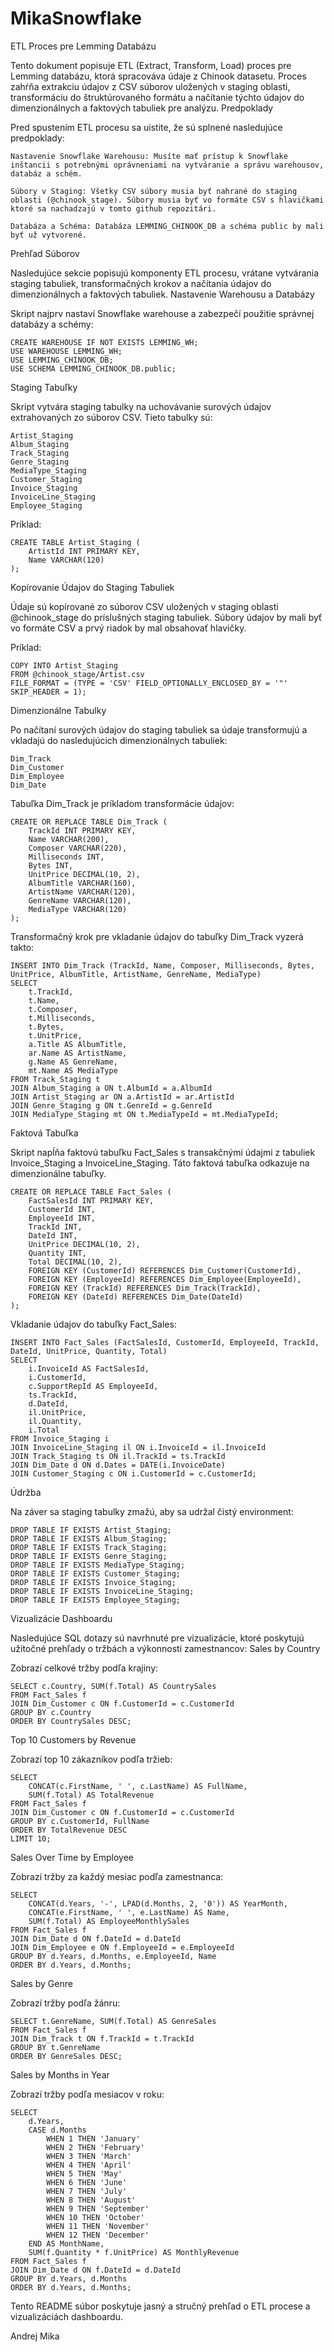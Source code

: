 # MikaSnowflake
ETL Proces pre Lemming Databázu

Tento dokument popisuje ETL (Extract, Transform, Load) proces pre Lemming databázu, ktorá spracováva údaje z Chinook datasetu. Proces zahŕňa extrakciu údajov z CSV súborov uložených v staging oblasti, transformáciu do štruktúrovaného formátu a načítanie týchto údajov do dimenzionálnych a faktových tabuliek pre analýzu.
Predpoklady

Pred spustením ETL procesu sa uistite, že sú splnené nasledujúce predpoklady:

    Nastavenie Snowflake Warehousu: Musíte mať prístup k Snowflake inštancii s potrebnými oprávneniami na vytváranie a správu warehousov, databáz a schém.

    Súbory v Staging: Všetky CSV súbory musia byť nahrané do staging oblasti (@chinook_stage). Súbory musia byť vo formáte CSV s hlavičkami ktoré sa nachadzajú v tomto github repozitári.

    Databáza a Schéma: Databáza LEMMING_CHINOOK_DB a schéma public by mali byť už vytvorené.

Prehľad Súborov

Nasledujúce sekcie popisujú komponenty ETL procesu, vrátane vytvárania staging tabuliek, transformačných krokov a načítania údajov do dimenzionálnych a faktových tabuliek.
Nastavenie Warehousu a Databázy

Skript najprv nastaví Snowflake warehouse a zabezpečí použitie správnej databázy a schémy:
    
    CREATE WAREHOUSE IF NOT EXISTS LEMMING_WH;
    USE WAREHOUSE LEMMING_WH;
    USE LEMMING_CHINOOK_DB;
    USE SCHEMA LEMMING_CHINOOK_DB.public;

Staging Tabuľky

Skript vytvára staging tabulky na uchovávanie surových údajov extrahovaných zo súborov CSV. Tieto tabulky sú:

    Artist_Staging
    Album_Staging
    Track_Staging
    Genre_Staging
    MediaType_Staging
    Customer_Staging
    Invoice_Staging
    InvoiceLine_Staging
    Employee_Staging

Príklad:

    CREATE TABLE Artist_Staging (
        ArtistId INT PRIMARY KEY,
        Name VARCHAR(120)
    );

Kopírovanie Údajov do Staging Tabuliek

Údaje sú kopírované zo súborov CSV uložených v staging oblasti @chinook_stage do príslušných staging tabuliek. Súbory údajov by mali byť vo formáte CSV a prvý riadok by mal obsahovať hlavičky.

Príklad:

    COPY INTO Artist_Staging
    FROM @chinook_stage/Artist.csv
    FILE_FORMAT = (TYPE = 'CSV' FIELD_OPTIONALLY_ENCLOSED_BY = '"' SKIP_HEADER = 1);

Dimenzionálne Tabulky

Po načítaní surových údajov do staging tabuliek sa údaje transformujú a vkladajú do nasledujúcich dimenzionálnych tabuliek:

    Dim_Track
    Dim_Customer
    Dim_Employee
    Dim_Date

Tabuľka Dim_Track je príkladom transformácie údajov:

    CREATE OR REPLACE TABLE Dim_Track (
        TrackId INT PRIMARY KEY,
        Name VARCHAR(200),
        Composer VARCHAR(220),
        Milliseconds INT,
        Bytes INT,
        UnitPrice DECIMAL(10, 2),
        AlbumTitle VARCHAR(160),
        ArtistName VARCHAR(120),
        GenreName VARCHAR(120),
        MediaType VARCHAR(120)
    );

Transformačný krok pre vkladanie údajov do tabuľky Dim_Track vyzerá takto:
    
    INSERT INTO Dim_Track (TrackId, Name, Composer, Milliseconds, Bytes, UnitPrice, AlbumTitle, ArtistName, GenreName, MediaType)
    SELECT 
        t.TrackId,
        t.Name,
        t.Composer,
        t.Milliseconds,
        t.Bytes,
        t.UnitPrice,
        a.Title AS AlbumTitle,
        ar.Name AS ArtistName,
        g.Name AS GenreName,
        mt.Name AS MediaType
    FROM Track_Staging t
    JOIN Album_Staging a ON t.AlbumId = a.AlbumId
    JOIN Artist_Staging ar ON a.ArtistId = ar.ArtistId
    JOIN Genre_Staging g ON t.GenreId = g.GenreId
    JOIN MediaType_Staging mt ON t.MediaTypeId = mt.MediaTypeId;

Faktová Tabuľka

Skript napĺňa faktovú tabuľku Fact_Sales s transakčnými údajmi z tabuliek Invoice_Staging a InvoiceLine_Staging. Táto faktová tabuľka odkazuje na dimenzionálne tabuľky.

    CREATE OR REPLACE TABLE Fact_Sales (
        FactSalesId INT PRIMARY KEY,
        CustomerId INT,
        EmployeeId INT,
        TrackId INT,
        DateId INT,
        UnitPrice DECIMAL(10, 2),
        Quantity INT,
        Total DECIMAL(10, 2),
        FOREIGN KEY (CustomerId) REFERENCES Dim_Customer(CustomerId),
        FOREIGN KEY (EmployeeId) REFERENCES Dim_Employee(EmployeeId),
        FOREIGN KEY (TrackId) REFERENCES Dim_Track(TrackId),
        FOREIGN KEY (DateId) REFERENCES Dim_Date(DateId)
    );

Vkladanie údajov do tabuľky Fact_Sales:

    INSERT INTO Fact_Sales (FactSalesId, CustomerId, EmployeeId, TrackId, DateId, UnitPrice, Quantity, Total)
    SELECT 
        i.InvoiceId AS FactSalesId,
        i.CustomerId,
        c.SupportRepId AS EmployeeId,
        ts.TrackId,
        d.DateId,
        il.UnitPrice,
        il.Quantity,
        i.Total
    FROM Invoice_Staging i
    JOIN InvoiceLine_Staging il ON i.InvoiceId = il.InvoiceId
    JOIN Track_Staging ts ON il.TrackId = ts.TrackId
    JOIN Dim_Date d ON d.Dates = DATE(i.InvoiceDate)
    JOIN Customer_Staging c ON i.CustomerId = c.CustomerId;

Údržba

Na záver sa staging tabulky zmažú, aby sa udržal čistý environment:

    DROP TABLE IF EXISTS Artist_Staging;
    DROP TABLE IF EXISTS Album_Staging;
    DROP TABLE IF EXISTS Track_Staging;
    DROP TABLE IF EXISTS Genre_Staging;
    DROP TABLE IF EXISTS MediaType_Staging;
    DROP TABLE IF EXISTS Customer_Staging;
    DROP TABLE IF EXISTS Invoice_Staging;
    DROP TABLE IF EXISTS InvoiceLine_Staging;
    DROP TABLE IF EXISTS Employee_Staging;
    
Vizualizácie Dashboardu

Nasledujúce SQL dotazy sú navrhnuté pre vizualizácie, ktoré poskytujú užitočné prehľady o tržbách a výkonnosti zamestnancov:
Sales by Country

Zobrazí celkové tržby podľa krajiny:
    
    SELECT c.Country, SUM(f.Total) AS CountrySales
    FROM Fact_Sales f
    JOIN Dim_Customer c ON f.CustomerId = c.CustomerId
    GROUP BY c.Country
    ORDER BY CountrySales DESC;

Top 10 Customers by Revenue

Zobrazí top 10 zákazníkov podľa tržieb:

    SELECT 
        CONCAT(c.FirstName, ' ', c.LastName) AS FullName, 
        SUM(f.Total) AS TotalRevenue
    FROM Fact_Sales f
    JOIN Dim_Customer c ON f.CustomerId = c.CustomerId
    GROUP BY c.CustomerId, FullName
    ORDER BY TotalRevenue DESC
    LIMIT 10;

Sales Over Time by Employee

Zobrazí tržby za každý mesiac podľa zamestnanca:

    SELECT 
        CONCAT(d.Years, '-', LPAD(d.Months, 2, '0')) AS YearMonth,
        CONCAT(e.FirstName, ' ', e.LastName) AS Name,
        SUM(f.Total) AS EmployeeMonthlySales
    FROM Fact_Sales f
    JOIN Dim_Date d ON f.DateId = d.DateId
    JOIN Dim_Employee e ON f.EmployeeId = e.EmployeeId
    GROUP BY d.Years, d.Months, e.EmployeeId, Name
    ORDER BY d.Years, d.Months;

Sales by Genre

Zobrazí tržby podľa žánru:
    
    SELECT t.GenreName, SUM(f.Total) AS GenreSales
    FROM Fact_Sales f
    JOIN Dim_Track t ON f.TrackId = t.TrackId
    GROUP BY t.GenreName
    ORDER BY GenreSales DESC;

Sales by Months in Year

Zobrazí tržby podľa mesiacov v roku:
    
    SELECT 
        d.Years,
        CASE d.Months
            WHEN 1 THEN 'January'
            WHEN 2 THEN 'February'
            WHEN 3 THEN 'March'
            WHEN 4 THEN 'April'
            WHEN 5 THEN 'May'
            WHEN 6 THEN 'June'
            WHEN 7 THEN 'July'
            WHEN 8 THEN 'August'
            WHEN 9 THEN 'September'
            WHEN 10 THEN 'October'
            WHEN 11 THEN 'November'
            WHEN 12 THEN 'December'
        END AS MonthName,
        SUM(f.Quantity * f.UnitPrice) AS MonthlyRevenue
    FROM Fact_Sales f
    JOIN Dim_Date d ON f.DateId = d.DateId
    GROUP BY d.Years, d.Months
    ORDER BY d.Years, d.Months;
Tento README súbor poskytuje jasný a stručný prehľad o ETL procese a vizualizáciách dashboardu.

Andrej Mika
